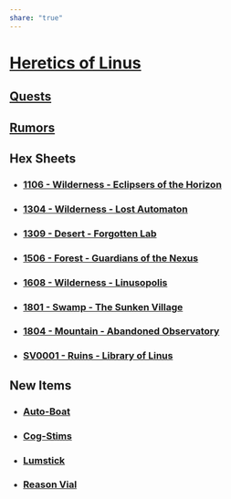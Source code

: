 ```yaml
---
share: "true"
---
```

# [Heretics of Linus](Heretics-of-Linus.html)


## [Quests](/adventures/Heretics-of-Linus/Quests.html)

## [Rumors](/adventures/Heretics-of-Linus/Rumors.html)

## Hex Sheets

- ### [1106 - Wilderness - Eclipsers of the Horizon](/adventures/Heretics-of-Linus/Hexes/1106-Wilderness-Eclipsers-of-the-Horizon.html)
- ### [1304 - Wilderness - Lost Automaton](/adventures/Heretics-of-Linus/Hexes/1304-Wilderness-Lost-Automaton.html)
- ### [1309 - Desert - Forgotten Lab](/adventures/Heretics-of-Linus/Hexes/1309-Desert-Forgotten-Lab.html)
- ### [1506 - Forest - Guardians of the Nexus](/adventures/Heretics-of-Linus/Hexes/1506-Forest-Guardians-of-the-Nexus.html)
- ### [1608 - Wilderness - Linusopolis](/adventures/Heretics-of-Linus/Hexes/1608-Wilderness-Linusopolis.html)
- ### [1801 - Swamp - The Sunken Village](/adventures/Heretics-of-Linus/Hexes/1801-Swamp-The-Sunken-Village.html)
- ### [1804 - Mountain - Abandoned Observatory](/adventures/Heretics-of-Linus/Hexes/1804-Mountain-Abandoned-Observatory.html)
- ### [SV0001 - Ruins - Library of Linus](/adventures/Heretics-of-Linus/Hexes/SV0001-Ruins-Library-of-Linus.html)

## New Items

- ### [Auto-Boat](/adventures/Heretics-of-Linus/Auto-Boat.html)
- ### [Cog-Stims](/adventures/Heretics-of-Linus/Cog-stims.html)
- ### [Lumstick](/adventures/Heretics-of-Linus/Lumstick.html)
- ### [Reason Vial](/adventures/Heretics-of-Linus/Reason-vial.html)
